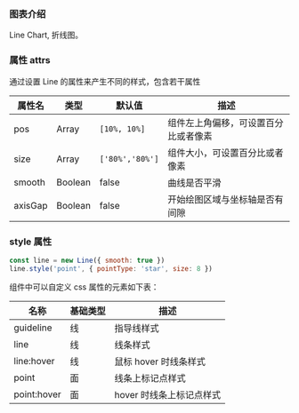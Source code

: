 ### 图表介绍

Line Chart, 折线图。

### 属性 attrs

通过设置 Line 的属性来产生不同的样式，包含若干属性

| 属性名  | 类型    | 默认值          | 描述                                 |
| ------- | ------- | --------------- | ------------------------------------ |
| pos     | Array   | `[10%, 10%]`    | 组件左上角偏移，可设置百分比或者像素 |
| size    | Array   | `['80%','80%']` | 组件大小，可设置百分比或者像素       |
| smooth  | Boolean | false           | 曲线是否平滑                         |
| axisGap | Boolean | false           | 开始绘图区域与坐标轴是否有间隙       |

### style 属性

```javascript
const line = new Line({ smooth: true })
line.style('point', { pointType: 'star', size: 8 })
```

组件中可以自定义 css 属性的元素如下表：

| 名称        | 基础类型 | 描述                     |
| ----------- | -------- | ------------------------ |
| guideline   | 线       | 指导线样式               |
| line        | 线       | 线条样式                 |
| line:hover  | 线       | 鼠标 hover 时线条样式    |
| point       | 面       | 线条上标记点样式         |
| point:hover | 面       | hover 时线条上标记点样式 |
